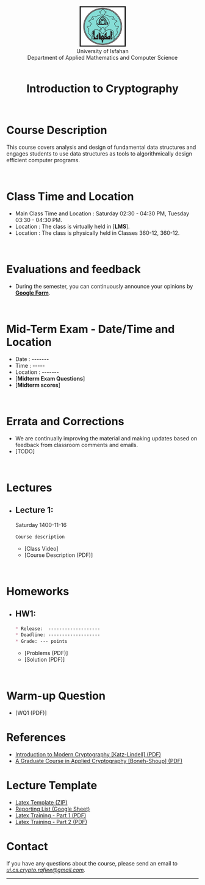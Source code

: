 <center><img src="..\image\UILOGO.png" alt="" border='3' height='100' width='115' /></center>
<center> University of Isfahan <br> Department of Applied Mathematics and Computer Science </center>
<br>

<center><h1>Introduction to Cryptography</h1></center>

<br>

# Course Description

This course covers analysis and design of fundamental data structures and engages students to use data structures as tools to algorithmically design efficient computer programs.

<br>

# Class Time and Location

* Main Class Time and Location     : Saturday  02:30 - 04:30 PM, Tuesday 03:30 - 04:30 PM.
* Location : The class is virtually held in [**LMS**].
* Location : The class is physically held in Classes 360-12, 360-12.

<br>


# Evaluations and feedback
* During the semester, you can continuously announce your opinions by [**Google Form**](https://forms.gle/DYVN4nnowUaVScvFA).


<br>


# Mid-Term Exam - Date/Time and Location
* Date : -------
* Time   : -----
* Location : -------
* [**Midterm Exam Questions**]
* [**Midterm scores**]

<br>


# Errata and Corrections
* We are continually improving the material and making updates based on feedback from classroom comments and emails.
* [TODO]

<br>


# Lectures
* ## Lecture 1: ##
    Saturday 1400-11-16
    ```markdown
    Course description
    ```
    * [Class Video]
    * [Course Description (PDF)]

   
<br>




# Homeworks
* ## HW1: ##

    ```markdown
    * Release:  -------------------
    * Deadline: -------------------
    * Grade: --- points
    ```
    * [Problems (PDF)]
    * [Solution (PDF)]

   
<br>




# Warm-up Question
* [WQ1 (PDF)]


# References
* <a href="https://github.com/mojtaba-rafiee/Teaching/blob/main/CRYPTO/References/introduction_to_modern_cryptography_2nd_edition_katz-lindell.pdf">Introduction to Modern Cryptography [Katz-Lindell] (PDF)</a>
* <a href="https://drive.google.com/file/d/1vdd5PKQyehpMLu95KzfqPKGoDdyZWJ_2/view?usp=sharing
">A Graduate Course in Applied Cryptography [Boneh-Shoup] (PDF)</a>

<!--
* <a href="https://www.geeksforgeeks.org/java/">geeksforgeeks</a>
* <a href="https://www.amazon.com/Java-Program-Early-Objects-Deitel/dp/0134743350">Java How to Program, Early Objects</a>
-->

# Lecture Template
* <a href="https://github.com/mojtaba-rafiee/Teaching/blob/main/DS/LectureTemplate/Report-Overleaf.zip">Latex Template (ZIP)</a>
* <a href="https://docs.google.com/spreadsheets/d/1S_14kT064fIP1qauAyA2kSoARDeTMfxHgXdRGLHnabk/edit?usp=sharing">Reporting List (Google Sheet)</a>
* <a href="https://github.com/mojtaba-rafiee/Teaching/blob/main/DS/Peripheral/LatexTraining.pdf">Latex Training - Part 1 (PDF)</a>
* <a href="https://github.com/mojtaba-rafiee/Teaching/blob/main/DS/Peripheral/LatexTraining-P2.pdf">Latex Training - Part 2 (PDF)</a>


# Contact

If you have any questions about the course, please send an email to <i>ui.cs.crypto.rafiee@gmail.com</i>.


---

